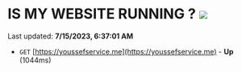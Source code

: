 # IS MY WEBSITE RUNNING ? [![](https://img.shields.io/static/v1?label=Sponsor&message=%E2%9D%A4&logo=GitHub&color=%23fe8e86)](https://github.com/sponsors/<username>)

Last updated: **7/15/2023, 6:37:01 AM**

- `GET` [https://youssefservice.me](https://youssefservice.me) - **Up** (1044ms)
